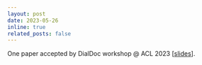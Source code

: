 ```yaml
---
layout: post
date: 2023-05-26
inline: true
related_posts: false
---
```


One paper accepted by DialDoc workshop @ ACL 2023 [[slides](/assets/pdf/DSforADL_DialDoc2023.pdf)].